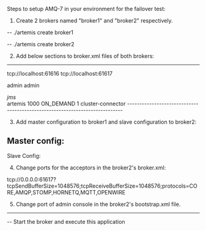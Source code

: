 Steps to setup AMQ-7 in your environment for the failover test:

1. Create 2 brokers named "broker1" and "broker2" respectively.

-- ./artemis create broker1

-- ./artemis create broker2

2. Add below sections to broker.xml files of both brokers:

----------------------------------------------------------------------------         
<connectors>
   <connector name="artemis">tcp://localhost:61616</connector>
   <connector name="cluster-connector">tcp://localhost:61617</connector>
</connectors> 

<cluster-user>admin</cluster-user>
<cluster-password>admin</cluster-password>

<cluster-connections>
  <cluster-connection name="artemisCluster">
    <address>jms</address>
    <connector-ref>artemis</connector-ref>
    <retry-interval>1000</retry-interval>
    <message-load-balancing>ON_DEMAND</message-load-balancing>
    <max-hops>1</max-hops>
    <static-connectors>
       <connector-ref>cluster-connector</connector-ref>
    </static-connectors>
  </cluster-connection>
</cluster-connections>
----------------------------------------------------------------------------

3. Add master configuration to broker1 and slave configuration to broker2:

Master config:
<ha-policy>
    <replication>
        <master/>
     </replication>
</ha-policy>
--------------------
Slave Config:       
<ha-policy>
    <replication>
        <slave/>
     </replication>
</ha-policy>     
         
4. Change ports for the acceptors in the broker2's broker.xml:

<acceptor name="artemis">tcp://0.0.0.0:61617?tcpSendBufferSize=1048576;tcpReceiveBufferSize=1048576;protocols=CORE,AMQP,STOMP,HORNETQ,MQTT,OPENWIRE</acceptor>


5. Change port of admin console in the broker2's bootstrap.xml file.

 <web bind="http://localhost:8161" path="web">

----------------------------------------------------------------------------------------------------------------------

-- Start the broker and execute this application
